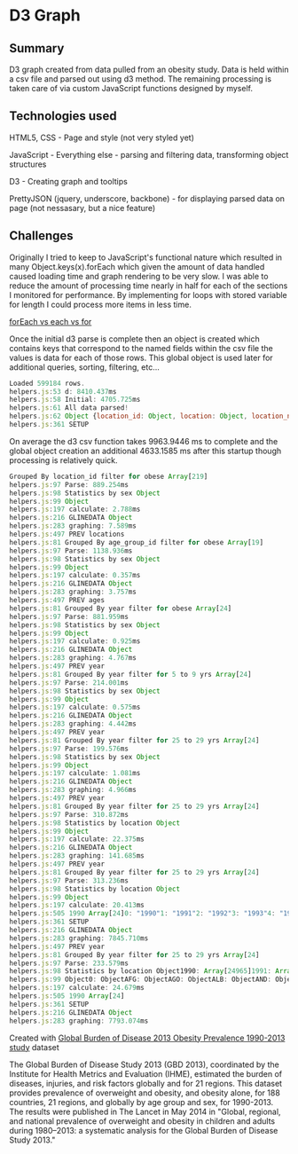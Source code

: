 # D3 Graph 

## Summary
D3 graph created from data pulled from an obesity study. Data is held within a csv file and parsed out using d3 method. The remaining processing is taken care of via custom JavaScript functions designed by myself.

## Technologies used
HTML5, CSS - Page and style (not very styled yet)

JavaScript - Everything else - parsing and filtering data, transforming object structures

D3 - Creating graph and tooltips

PrettyJSON (jquery, underscore, backbone) - for displaying parsed data on page (not nessasary, but a nice feature)

## Challenges
Originally I tried to keep to JavaScript's functional nature which resulted in many Object.keys(x).forEach which given the amount of data handled caused loading time and graph rendering to be very slow. I was able to reduce the amount of processing time nearly in half for each of the sections I monitored for performance. By implementing for loops with stored variable for length I could process more items in less time. 

[forEach vs each vs for](https://jsperf.com/foreach-vs-jquery-each/9)


Once the initial d3 parse is complete then an object is created which contains keys that correspond to the named fields within the csv file the values is data for each of those rows. This global object is used later for additional queries, sorting, filtering, etc...

```javascript
Loaded 599184 rows.
helpers.js:53 d: 8410.437ms
helpers.js:58 Initial: 4705.725ms
helpers.js:61 All data parsed!
helpers.js:62 Object {location_id: Object, location: Object, location_name: Object, year: Object, age_group_id: Object…}
helpers.js:361 SETUP
```

On average the d3 csv function takes 9963.9446 ms to complete and the global object creation an additional 4633.1585 ms after this startup though processing is relatively quick.

```javascript
Grouped By location_id filter for obese Array[219]
helpers.js:97 Parse: 889.254ms
helpers.js:98 Statistics by sex Object
helpers.js:99 Object
helpers.js:197 calculate: 2.788ms
helpers.js:216 GLINEDATA Object
helpers.js:283 graphing: 7.589ms
helpers.js:497 PREV locations
helpers.js:81 Grouped By age_group_id filter for obese Array[19]
helpers.js:97 Parse: 1138.936ms
helpers.js:98 Statistics by sex Object
helpers.js:99 Object
helpers.js:197 calculate: 0.357ms
helpers.js:216 GLINEDATA Object
helpers.js:283 graphing: 3.757ms
helpers.js:497 PREV ages
helpers.js:81 Grouped By year filter for obese Array[24]
helpers.js:97 Parse: 881.959ms
helpers.js:98 Statistics by sex Object
helpers.js:99 Object
helpers.js:197 calculate: 0.925ms
helpers.js:216 GLINEDATA Object
helpers.js:283 graphing: 4.767ms
helpers.js:497 PREV year
helpers.js:81 Grouped By year filter for 5 to 9 yrs Array[24]
helpers.js:97 Parse: 214.001ms
helpers.js:98 Statistics by sex Object
helpers.js:99 Object
helpers.js:197 calculate: 0.575ms
helpers.js:216 GLINEDATA Object
helpers.js:283 graphing: 4.442ms
helpers.js:497 PREV year
helpers.js:81 Grouped By year filter for 25 to 29 yrs Array[24]
helpers.js:97 Parse: 199.576ms
helpers.js:98 Statistics by sex Object
helpers.js:99 Object
helpers.js:197 calculate: 1.081ms
helpers.js:216 GLINEDATA Object
helpers.js:283 graphing: 4.966ms
helpers.js:497 PREV year
helpers.js:81 Grouped By year filter for 25 to 29 yrs Array[24]
helpers.js:97 Parse: 310.872ms
helpers.js:98 Statistics by location Object
helpers.js:99 Object
helpers.js:197 calculate: 22.375ms
helpers.js:216 GLINEDATA Object
helpers.js:283 graphing: 141.685ms
helpers.js:497 PREV year
helpers.js:81 Grouped By year filter for 25 to 29 yrs Array[24]
helpers.js:97 Parse: 313.236ms
helpers.js:98 Statistics by location Object
helpers.js:99 Object
helpers.js:197 calculate: 20.413ms
helpers.js:505 1990 Array[24]0: "1990"1: "1991"2: "1992"3: "1993"4: "1994"5: "1995"6: "1996"7: "1997"8: "1998"9: "1999"10: "2000"11: "2001"12: "2002"13: "2003"14: "2004"15: "2005"16: "2006"17: "2007"18: "2008"19: "2009"20: "2010"21: "2011"22: "2012"23: "2013"length: 24__proto__: Array[0]
helpers.js:361 SETUP
helpers.js:216 GLINEDATA Object
helpers.js:283 graphing: 7845.710ms
helpers.js:497 PREV year
helpers.js:81 Grouped By year filter for 25 to 29 yrs Array[24]
helpers.js:97 Parse: 233.579ms
helpers.js:98 Statistics by location Object1990: Array[24965]1991: Array[24965]1992: Array[24965]1993: Array[24965]1994: Array[24965]1995: Array[24965]1996: Array[24965]1997: Array[24965]1998: Array[24965]1999: Array[24965]2000: Array[24965]2001: Array[24965]2002: Array[24965]2003: Array[24965]2004: Array[24965]2005: Array[24965]2006: Array[24965]2007: Array[24965]2008: Array[24965]2009: Array[24965]2010: Array[24965]2011: Array[24965]2012: Array[24965]2013: Array[24965]__proto__: Object
helpers.js:99 Object0: ObjectAFG: ObjectAGO: ObjectALB: ObjectAND: ObjectARE: ObjectARG: ObjectARM: ObjectATG: ObjectAUS: ObjectAUT: ObjectAZE: ObjectBDI: ObjectBEL: ObjectBEN: ObjectBFA: ObjectBGD: ObjectBGR: ObjectBHR: ObjectBHS: ObjectBIH: ObjectBLR: ObjectBLZ: ObjectBOL: ObjectBRA: ObjectBRB: ObjectBRN: ObjectBTN: ObjectBWA: ObjectCAF: ObjectCAN: ObjectCHE: ObjectCHL: ObjectCHN: ObjectCIV: ObjectCMR: ObjectCOD: ObjectCOG: ObjectCOL: ObjectCOM: ObjectCPV: ObjectCRI: ObjectCUB: ObjectCYP: ObjectCZE: ObjectD0: ObjectD1: ObjectDEU: ObjectDJI: ObjectDMA: ObjectDNK: ObjectDOM: ObjectDZA: ObjectECU: ObjectEGY: ObjectERI: ObjectESP: ObjectEST: ObjectETH: ObjectFIN: ObjectFJI: ObjectFRA: ObjectFSM: ObjectG: ObjectGAB: ObjectGBR: ObjectGEO: ObjectGHA: ObjectGIN: ObjectGMB: ObjectGNB: ObjectGNQ: ObjectGRC: ObjectGRD: ObjectGTM: ObjectGUY: ObjectHND: ObjectHRV: ObjectHTI: ObjectHUN: ObjectIDN: ObjectIND: ObjectIRL: ObjectIRN: ObjectIRQ: ObjectISL: ObjectISR: ObjectITA: ObjectJAM: ObjectJOR: ObjectJPN: ObjectKAZ: ObjectKEN: ObjectKGZ: ObjectKHM: ObjectKIR: ObjectKOR: ObjectKWT: ObjectLAO: ObjectLBN: ObjectLBR: ObjectLBY: ObjectLCA: ObjectLKA: ObjectLSO: ObjectLTU: ObjectLUX: ObjectLVA: ObjectMAR: ObjectMDA: ObjectMDG: ObjectMDV: ObjectMEX: ObjectMHL: ObjectMKD: ObjectMLI: ObjectMLT: ObjectMMR: ObjectMNE: ObjectMNG: ObjectMOZ: ObjectMRT: ObjectMUS: ObjectMWI: ObjectMYS: ObjectNAM: ObjectNER: ObjectNGA: ObjectNIC: ObjectNLD: ObjectNOR: ObjectNPL: ObjectNZL: ObjectOMN: ObjectPAK: ObjectPAN: ObjectPER: ObjectPHL: ObjectPNG: ObjectPOL: ObjectPRK: ObjectPRT: ObjectPRY: ObjectPSE: ObjectQAT: ObjectR1: ObjectR2: ObjectR3: ObjectR4: ObjectR5: ObjectR6: ObjectR7: ObjectR8: ObjectR9: ObjectR10: ObjectR11: ObjectR12: ObjectR13: ObjectR14: ObjectR15: ObjectR16: ObjectR17: ObjectR18: ObjectR19: ObjectR20: ObjectR21: ObjectROU: ObjectRUS: ObjectRWA: ObjectS1: ObjectS2: ObjectS3: ObjectS4: ObjectS5: ObjectS6: ObjectS7: ObjectSAU: ObjectSDN: ObjectSEN: ObjectSGP: ObjectSLB: ObjectSLE: ObjectSLV: ObjectSOM: ObjectSRB: ObjectSSD: ObjectSTP: ObjectSUR: ObjectSVK: ObjectSVN: ObjectSWE: ObjectSWZ: ObjectSYC: ObjectSYR: ObjectTCD: ObjectTGO: ObjectTHA: ObjectTJK: ObjectTKM: ObjectTLS: ObjectTON: ObjectTTO: ObjectTUN: ObjectTUR: ObjectTWN: ObjectTZA: ObjectUGA: ObjectUKR: ObjectURY: ObjectUSA: ObjectUZB: ObjectVCT: ObjectVEN: ObjectVNM: ObjectVUT: ObjectWSM: ObjectYEM: ObjectZAF: ObjectZMB: ObjectZWE: Object__proto__: Object1: Object2: Object3: Object4: Object5: Object6: Object7: Object8: Object9: Object10: Object11: Object12: Object13: Object14: Object15: Object16: Object17: Object18: Object19: Object20: Object21: Object22: Object23: Object__proto__: Object
helpers.js:197 calculate: 24.679ms
helpers.js:505 1990 Array[24]
helpers.js:361 SETUP
helpers.js:216 GLINEDATA Object
helpers.js:283 graphing: 7793.074ms
```
Created with 
[Global Burden of Disease 2013 Obesity Prevalence 1990-2013 study](http://ghdx.healthdata.org/record/global-burden-disease-study-2013-gbd-2013-obesity-prevalence-1990-2013) dataset

The Global Burden of Disease Study 2013 (GBD 2013), coordinated by the Institute for Health Metrics and Evaluation (IHME), estimated the burden of diseases, injuries, and risk factors globally and for 21 regions. This dataset provides prevalence of overweight and obesity, and obesity alone, for 188 countries, 21 regions, and globally by age group and sex, for 1990-2013. The results were published in The Lancet in May 2014 in "Global, regional, and national prevalence of overweight and obesity in children and adults during 1980–2013: a systematic analysis for the Global Burden of Disease Study 2013." 
